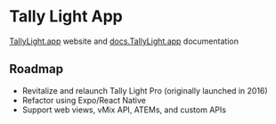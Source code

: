 # Tally Light App
[TallyLight.app](https://tallylight.app) website and [docs.TallyLight.app](https://docs.tallylight.app) documentation

## Roadmap
- Revitalize and relaunch Tally Light Pro (originally launched in 2016)
- Refactor using Expo/React Native
- Support web views, vMix API, ATEMs, and custom APIs
